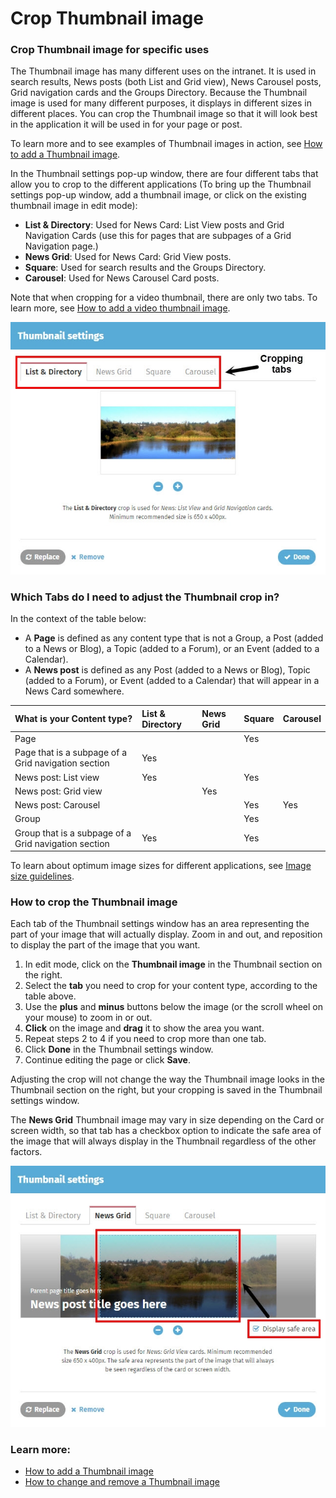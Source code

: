 # Crop Thumbnail image

### Crop Thumbnail image for specific uses

The Thumbnail image has many different uses on the intranet. It is used in search results, News posts \(both List and Grid view\), News Carousel posts, Grid navigation cards and the Groups Directory. Because the Thumbnail image is used for many different purposes, it displays in different sizes in different places. You can crop the Thumbnail image so that it will look best in the application it will be used in for your page or post.  
  
To learn more and to see examples of Thumbnail images in action, see [How to add a Thumbnail image](./).  
  
In the Thumbnail settings pop-up window, there are four different tabs that allow you to crop to the different applications \(To bring up the Thumbnail settings pop-up window, add a thumbnail image, or click on the existing thumbnail image in edit mode\):

* **List & Directory**: Used for News Card: List View posts and Grid Navigation Cards \(use this for pages that are subpages of a Grid Navigation page.\)
* **News Grid**: Used for News Card: Grid View posts.
* **Square**: Used for search results and the Groups Directory.
* **Carousel**: Used for News Carousel Card posts.

Note that when cropping for a video thumbnail, there are only two tabs. To learn more, see [How to add a video thumbnail image](add-a-video-thumbnail-image.md).  


![](../../../.gitbook/assets/1%20%2816%29.jpg)



### Which Tabs do I need to adjust the Thumbnail crop in?

In the context of the table below:

* A **Page** is defined as any content type that is not a Group, a Post \(added to a News or Blog\), a Topic \(added to a Forum\), or an Event \(added to a Calendar\).
* A **News post** is defined as any Post \(added to a News or Blog\), Topic \(added to a Forum\), or Event \(added to a Calendar\) that will appear in a News Card somewhere.

| What is your Content type? | List & Directory | News Grid | Square | Carousel |
| :--- | :--- | :--- | :--- | :--- |
| Page |  |  | Yes |  |
| Page that is a subpage of a Grid navigation section | Yes |  |  |  |
| News post: List view | Yes |  | Yes |  |
| News post: Grid view |  | Yes |  |  |
| News post: Carousel |  |  | Yes | Yes |
| Group |  |  | Yes |  |
| Group that is a subpage of a Grid navigation section | Yes |  | Yes |  |

To learn about optimum image sizes for different applications, see [Image size guidelines](https://community.thoughtfarmer.com/content/105973).

### How to crop the Thumbnail image

Each tab of the Thumbnail settings window has an area representing the part of your image that will actually display. Zoom in and out, and reposition to display the part of the image that you want. 

1. In edit mode, click on the **Thumbnail image** in the Thumbnail section on the right.
2. Select the **tab** you need to crop for your content type, according to the table above.
3. Use the **plus** and **minus** buttons below the image \(or the scroll wheel on your mouse\) to zoom in or out.
4. **Click** on the image and **drag** it to show the area you want.
5. Repeat steps 2 to 4 if you need to crop more than one tab.
6. Click **Done** in the Thumbnail settings window.
7. Continue editing the page or click **Save**.

Adjusting the crop will not change the way the Thumbnail image looks in the Thumbnail section on the right, but your cropping is saved in the Thumbnail settings window.  
  
The **News Grid** Thumbnail image may vary in size depending on the Card or screen width, so that tab has a checkbox option to indicate the safe area of the image that will always display in the Thumbnail regardless of the other factors.

![](../../../.gitbook/assets/2%20%2819%29.jpg)



### Learn more:

* [How to add a Thumbnail image](./)
* [How to change and remove a Thumbnail image](change-and-remove-thumbnail-image.md)

